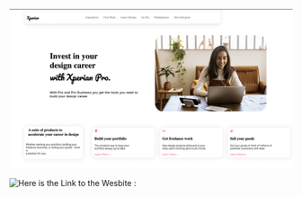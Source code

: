 ![alt text](./strp.png)


 ![Here is the Link to the Wesbite :](https://melodic-mandazi-a8e10b.netlify.app)

